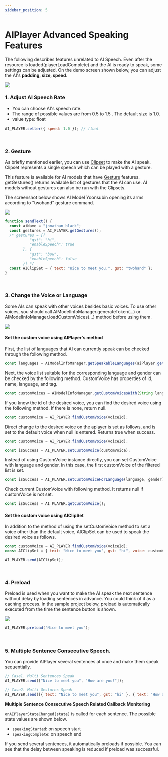```yaml
---
sidebar_position: 5
---
```


# AIPlayer Advanced Speaking Features

The following describes features unrelated to AI Speech.
Even after the resource is loaded(playerLoadComplete) and the AI is ready to speak, some settings can be adjusted. On the demo screen shown below, you can adjust the AI's **padding, size, speed**.

<img src="/img/aihuman/web/sdk_demo_speak.png" />

<br/>

### 1. Adjust AI Speech Rate

- You can choose AI's speech rate.
- The range of possible values are from 0.5 to 1.5 . The default size is 1.0.
- value type: float

```javascript
AI_PLAYER.setter({ speed: 1.0 }); // float
```

<br/>

### 2. Gesture

As briefly mentioned earlier, you can use [Clipset](#42-aiclipset) to make the AI speak. Clipset represents a single speech which can be played with a gesture.

This feature is available for AI models that have [Gesture](#43-aigesture) features. getGestures() returns available list of gestures that the AI can use. AI models without gestures can also be run with the Clipsets.

The screenshot below shows AI Model Yoonsubin opening its arms according to "twohand" gesture command.

<img src="/img/aihuman/web/sdk_demo_gesture.png" />

```javascript
function sendText() {
  const aiName = "jonathan_black";
  const gestures = AI_PLAYER.getGestures();
  /* gestures = [{
		   "gst": "hi",
		   "enableSpeech": true
        }, {
		   "gst": "bow",
		   "enableSpeech": false
        }] */
  const AIClipSet = { text: "nice to meet you.", gst: "twohand" };
}
```

<br/>

### 3. Change the Voice or Language

Some AIs can speak with other voices besides basic voices. To use other voices, you should call AIModelInfoManager.generateToken(...) or AIModelInfoManager.loadCustomVoices(...) method before using them. 

<img src="/img/aihuman/web/sdk_demo_04.png" />

#### Set the custom voice using AIPlayer's method

First, the list of languages that AI can currently speak can be checked through the following method.

```javascript
const languages = AIModelInfoManager.getSpeakableLanguages(aiPlayer.getGender());
```

Next, the voice list suitable for the corresponding language and gender can be checked by the following method. CustomVoice has properties of id, name, language, and tag.

```javascript
const customVoices = AIModelInfoManager.getCustomVoicesWith(String language, String gender);
```

If you know the id of the desired voice, you can find the desired voice using the following method. If there is none, return null.

```javascript
const customVoice = AI_PLAYER.findCustomVoice(voiceId);
```

Direct change to the desired voice on the aplayer is set as follows, and is set to the default voice when null is entered. Returns true when success.

```javascript
const customVoice = AI_PLAYER.findCustomVoice(voiceId);

const isSuccess = AI_PLAYER.setCustomVoice(customVoice);
```

Instead of using CustomVoice instance directly, you can set CustomVoice with language and gender. In this case, the first customVoice of the filtered list is set. 

```javascript
const isSuccess = AI_PLAYER.setCustomVoiceForLanguage(language, gender);
```

Check current CustomVoice with following method. It returns null if customVoice is not set.

```javascript
const isSuccess = AI_PLAYER.getCustomVoice();
```

#### Set the custom voice using AIClipSet

In addition to the method of using the setCustomVoice method to set a voice other than the default voice, AIClipSet can be used to speak the desired voice as follows.

```javascript
const customVoice = AI_PLAYER.findCustomVoice(voiceId);
const AIClipSet = { text: "Nice to meet you", gst: "hi", voice: customVoice };

AI_PLAYER.send(AIClipSet);
``` 

<br/>

### 4. Preload

Preload is used when you want to make the AI speak the next sentence without delay by loading sentences in advance. You could think of it as a caching process. In the sample project below, preload is automatically executed from the time the sentence button is shown.

<img src="/img/aihuman/web/sdk_demo_preload.png" />

```javascript
AI_PLAYER.preload("Nice to meet you");
```

<br/>

### 5. Multiple Sentence Consecutive Speech.

You can provide AIPlayer several sentences at once and make them speak sequentially.

```javascript
// Case1. Multi Sentences Speak
AI_PLAYER.send(["Nice to meet you", "How are you?"]);

// Case2. Multi Gestures Speak
AI_PLAYER.send([{ text: "Nice to meet you", gst: "hi" }, { text: "How are you?" }]);
```

**Multiple Sentence Consecutive Speech Related Callback Monitoring**

`onAIPlayerStateChanged(state)` is called for each sentence. The possible state values are shown below.

- `speakingStarted`:  on speech start
- `speakingComplete`: on speech end

If you send several sentences, it automatically preloads if possible. You can see that the delay between speaking is reduced if preload was successful.
